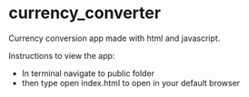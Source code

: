 # currency_converter
Currency conversion app made with html and javascript.

Instructions to view the app:

- In terminal navigate to public folder
- then type open index.html to open in your default browser
